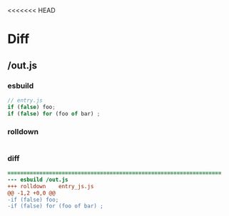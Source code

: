 <<<<<<< HEAD
# Diff
## /out.js
### esbuild
```js
// entry.js
if (false) foo;
if (false) for (foo of bar) ;
```
### rolldown
```js


```
### diff
```diff
===================================================================
--- esbuild	/out.js
+++ rolldown	entry_js.js
@@ -1,2 +0,0 @@
-if (false) foo;
-if (false) for (foo of bar) ;

```